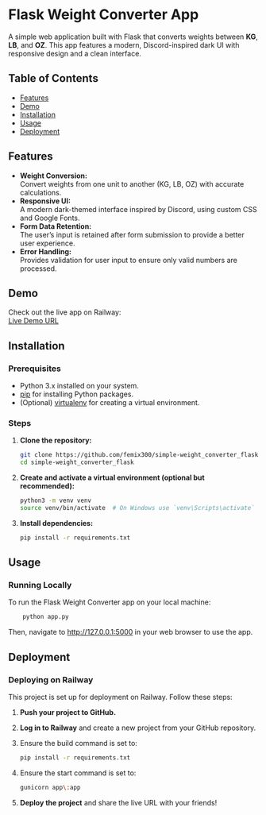 # Flask Weight Converter App

A simple web application built with Flask that converts weights between **KG**, **LB**, and **OZ**. This app features a modern, Discord-inspired dark UI with responsive design and a clean interface.

## Table of Contents
- [Features](#features)
- [Demo](#demo)
- [Installation](#installation)
- [Usage](#usage)
- [Deployment](#deployment)

## Features
- **Weight Conversion:**  
  Convert weights from one unit to another (KG, LB, OZ) with accurate calculations.
- **Responsive UI:**  
  A modern dark-themed interface inspired by Discord, using custom CSS and Google Fonts.
- **Form Data Retention:**  
  The user’s input is retained after form submission to provide a better user experience.
- **Error Handling:**  
  Provides validation for user input to ensure only valid numbers are processed.

## Demo
Check out the live app on Railway:  
[Live Demo URL](https://web-production-89c2.up.railway.app/)  


## Installation

### Prerequisites
- Python 3.x installed on your system.
- [pip](https://pip.pypa.io/en/stable/) for installing Python packages.
- (Optional) [virtualenv](https://virtualenv.pypa.io/en/latest/) for creating a virtual environment.

### Steps
1. **Clone the repository:**
    ```bash
    git clone https://github.com/femix300/simple-weight_converter_flask.git
    cd simple-weight_converter_flask
    ```

2. **Create and activate a virtual environment (optional but recommended):**
    ```bash
    python3 -m venv venv
    source venv/bin/activate  # On Windows use `venv\Scripts\activate`
    ```

3. **Install dependencies:**
    ```bash
    pip install -r requirements.txt
    ```

## Usage

### Running Locally
To run the Flask Weight Converter app on your local machine:
```bash
    python app.py
```
Then, navigate to http://127.0.0.1:5000 in your web browser to use the app.


## Deployment

### Deploying on Railway

This project is set up for deployment on Railway. Follow these steps:

1. **Push your project to GitHub.**
2. **Log in to Railway** and create a new project from your GitHub repository.
3. Ensure the build command is set to:

    ```bash
    pip install -r requirements.txt
    ```

4. Ensure the start command is set to:

    ```bash
    gunicorn app\:app
    ```

5. **Deploy the project** and share the live URL with your friends!
